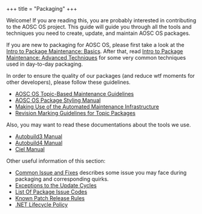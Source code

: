 +++
title = "Packaging"
+++

Welcome! If you are reading this, you are probably interested in contributing to the AOSC OS project. This guide will guide you through all the tools and techniques you need to create, update, and maintain AOSC OS packages.

If you are new to packaging for AOSC OS, please first take a look at the [Intro to Package Maintenance: Basics](@/developer/packaging/basics.md). After that, read [Intro to Package Maintenance: Advanced Techniques](@/developer/packaging/advanced-techniques.md) for some very common techniques used in day-to-day packaging.

In order to ensure the quality of our packages (and reduce wtf moments for other developers), please follow these guidelines.

- [AOSC OS Topic-Based Maintenance Guidelines](@/developer/packaging/topic-based-maintenance-guideline.md)
- [AOSC OS Package Styling Manual](@/developer/packaging/package-styling-manual.md)
- [Making Use of the Automated Maintenance Infrastructure](@/developer/packaging/buildit-bot.md)
- [Revision Marking Guidelines for Topic Packages](@/developer/packaging/topic-version-suffix.md)

Also, you may want to read these documentations about the tools we use.
- [Autobuild3 Manual](@/developer/packaging/autobuild3-manual.md)
- [Autobuild4 Manual](@/developer/packaging/autobuild4/_index.md)
- [Ciel Manual](@/developer/packaging/ciel-manual.md)

Other useful information of this section:
- [Common Issue and Fixes](@/developer/packaging/quirks.md) describes some issue you may face during packaging and corresponding quirks.
- [Exceptions to the Update Cycles](@/developer/packaging/cycle-exceptions.md)
- [List Of Package Issue Codes](@/developer/packaging/qa-issue-codes.md)
- [Known Patch Release Rules](@/developer/packaging/known-patch-release-rules.md)
- [.NET Lifecycle Policy](@/developer/packaging/dotnet.md)
